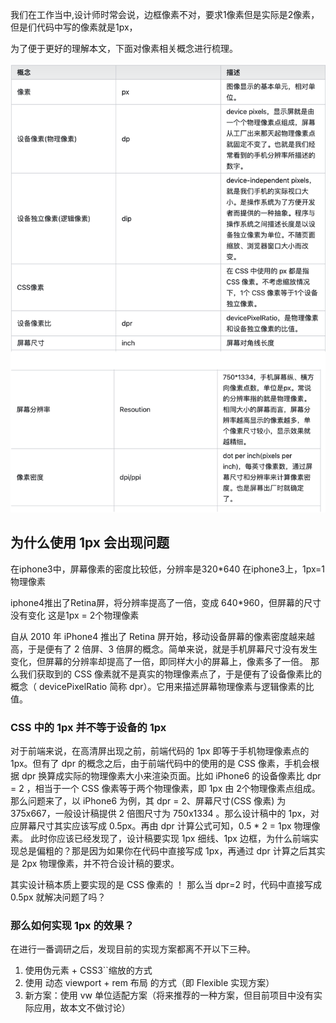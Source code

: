 我们在工作当中,设计师时常会说，边框像素不对，要求1像素但是实际是2像素，但是们代码中写的像素就是1px，

为了便于更好的理解本文，下面对像素相关概念进行梳理。


![alt text](image-1.png)


## 为什么使用 1px 会出现问题

在iphone3中，屏幕像素的密度比较低，分辨率是320*640
在iphone3上，1px=1物理像素

iphone4推出了Retina屏，将分辨率提高了一倍，变成
640*960，但屏幕的尺寸没有变化
这是1px = 2个物理像素


自从 2010 年 iPhone4 推出了 Retina 屏开始，移动设备屏幕的像素密度越来越高，于是便有了 2 倍屏、3 倍屏的概念。简单来说，就是手机屏幕尺寸没有发生变化，但屏幕的分辨率却提高了一倍，即同样大小的屏幕上，像素多了一倍。
那么我们获取到的 CSS 像素就不是真实的物理像素点了，于是便有了设备像素比的概念（ devicePixelRatio 简称 dpr）。它用来描述屏幕物理像素与逻辑像素的比值。


 ### CSS 中的 1px 并不等于设备的 1px
对于前端来说，在高清屏出现之前，前端代码的 1px 即等于手机物理像素点的 1px。但有了 dpr 的概念之后，由于前端代码中的使用的是 CSS 像素，手机会根据 dpr 换算成实际的物理像素大小来渲染页面。比如 iPhone6 的设备像素比 dpr = 2 ，相当于一个 CSS 像素等于两个物理像素，即 1px 由 2个物理像素点组成。
那么问题来了，以 iPhone6 为例，其 dpr = 2、屏幕尺寸(CSS 像素) 为 375x667，一般设计稿提供 2 倍图尺寸为 750x1334 。那么设计稿中的 1px，对应屏幕尺寸其实应该写成 0.5px。再由 dpr 计算公式可知，0.5 * 2 = 1px 物理像素。
此时你应该已经发现了，设计稿要实现 1px 细线、1px 边框，为什么前端实现总是偏粗的？那是因为如果你在代码中直接写成 1px，再通过 dpr 计算之后其实是 2px 物理像素，并不符合设计稿的要求。


其实设计稿本质上要实现的是 CSS 像素的 ！
那么当 dpr=2 时，代码中直接写成 0.5px 就解决问题了吗？

### 那么如何实现 1px 的效果？
在进行一番调研之后，发现目前的实现方案都离不开以下三种。
1. 使用伪元素 + CSS3``缩放的方式
2. 使用 动态 viewport + rem 布局 的方式（即 Flexible 实现方案）
3. 新方案：使用 vw 单位适配方案（将来推荐的一种方案，但目前项目中没有实际应用，故本文不做讨论）
